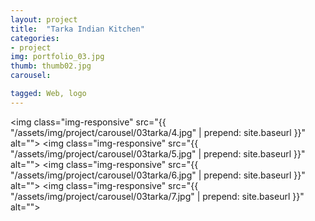 ```yaml
---
layout: project
title:  "Tarka Indian Kitchen"
categories:
- project
img: portfolio_03.jpg
thumb: thumb02.jpg
carousel:

tagged: Web, logo
---
```


<img class="img-responsive" src="{{ "/assets/img/project/carousel/03tarka/4.jpg" | prepend: site.baseurl }}" alt="">
<img class="img-responsive" src="{{ "/assets/img/project/carousel/03tarka/5.jpg" | prepend: site.baseurl }}" alt="">
<img class="img-responsive" src="{{ "/assets/img/project/carousel/03tarka/6.jpg" | prepend: site.baseurl }}" alt="">
<img class="img-responsive" src="{{ "/assets/img/project/carousel/03tarka/7.jpg" | prepend: site.baseurl }}" alt="">


